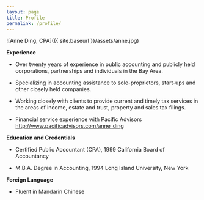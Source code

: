 ```yaml
---
layout: page
title: Profile
permalink: /profile/
---
```

![Anne Ding, CPA]({{ site.baseurl }}/assets/anne.jpg)

**Experience**

* Over twenty years of experience in public accounting and publicly held corporations, partnerships and individuals in the Bay Area.

* Specializing in accounting assistance to sole-proprietors, start-ups and other closely held companies.

* Working closely with clients to provide current and timely tax services in the areas of income, estate and trust, property and sales tax filings.

* Financial service experience with Pacific Advisors http://www.pacificadvisors.com/anne_ding

**Education and Credentials**

* Certified Public Accountant (CPA), 1999 California Board of Accountancy

* M.B.A. Degree in Accounting, 1994 Long Island University, New York

**Foreign Language**

* Fluent in Mandarin Chinese